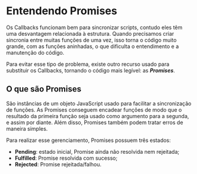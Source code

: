 # Entendendo Promises

Os Callbacks funcionam bem para sincronizar scripts, contudo eles têm uma desvantagem relacionada à estrutura. Quando precisamos criar sincronia entre muitas funções de uma vez, isso torna o código muito grande, com as funções aninhadas, o que dificulta o entendimento e a manutenção do código.

Para evitar esse tipo de problema, existe outro recurso usado para substituir os Callbacks, tornando o código mais legível: as _**Promises**_.

## O que são Promises

São instâncias de um objeto JavaScript usado para facilitar a sincronização de funções. As Promises conseguem encadear funções de modo que o resultado da primeira função seja usado como argumento para a segunda, e assim por diante. Além disso, Promises também podem tratar erros de maneira simples.

Para realizar esse gerenciamento, Promises possuem três estados:

* **Pending**: estado inicial, Promise ainda não resolvida nem rejeitada;
* **Fulfilled**: Promise resolvida com sucesso;
* **Rejected**: Promise rejeitada/falhou.
